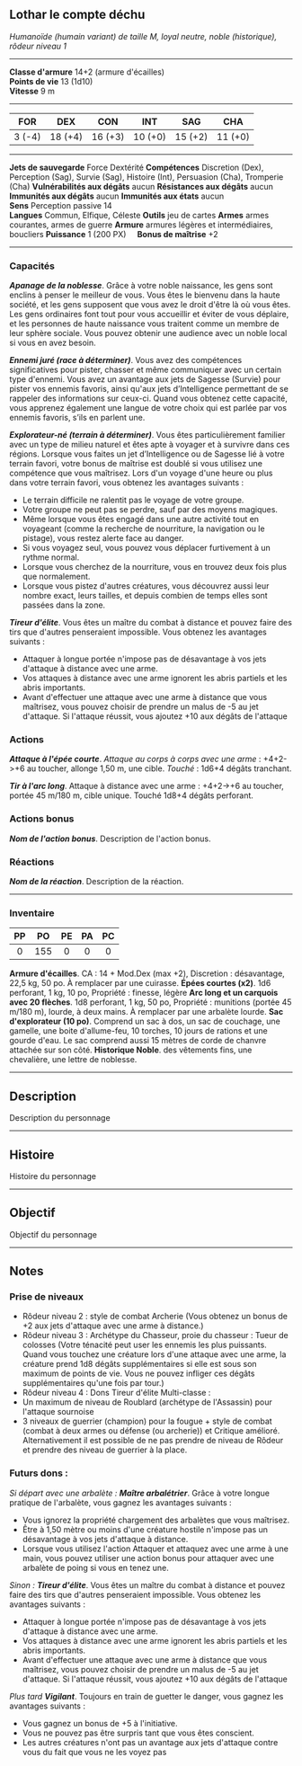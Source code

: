 ## Lothar le compte déchu
*Humanoïde (humain variant) de taille M, loyal neutre, noble (historique), rôdeur niveau 1*
___
**Classe d'armure** 14+2 (armure d'écailles)  
**Points de vie** 13 (1d10)  
**Vitesse** 9 m  
___

| FOR    | DEX     | CON     | INT     | SAG     | CHA     |
| ------ | ------- | ------- | ------- | ------- | ------- |
| 3 (-4) | 18 (+4) | 16 (+3) | 10 (+0) | 15 (+2) | 11 (+0) |
___
**Jets de sauvegarde** Force Dextérité
**Compétences** Discretion (Dex), Perception (Sag), Survie (Sag), Histoire (Int), Persuasion (Cha), Tromperie (Cha)
**Vulnérabilités aux dégâts** aucun
**Résistances aux dégâts** aucun
**Immunités aux dégâts** aucun
**Immunités aux états** aucun  
**Sens**  Perception passive 14  
**Langues** Commun, Elfique, Céleste
**Outils** jeu de cartes
**Armes** armes courantes, armes de guerre
**Armure** armures légères et intermédiaires, boucliers
**Puissance** 1 (200 PX)     **Bonus de maîtrise** +2  
___
### Capacités
***Apanage de la noblesse***. Grâce à votre noble naissance, les gens sont enclins à penser le meilleur de vous. Vous êtes le bienvenu dans la haute société, et les gens supposent que vous avez le droit d'être là où vous êtes. Les gens ordinaires font tout pour vous accueillir et éviter de vous déplaire, et les personnes de haute naissance vous traitent comme un membre de leur sphère sociale. Vous pouvez obtenir une audience avec un noble local si vous en avez besoin.

***Ennemi juré (race à déterminer)***. Vous avez des compétences significatives pour pister, chasser et même communiquer avec un certain type d'ennemi. Vous avez un avantage aux jets de Sagesse (Survie) pour pister vos ennemis favoris, ainsi qu'aux jets d’Intelligence permettant de se rappeler des informations sur ceux-ci. Quand vous obtenez cette capacité, vous apprenez également une langue de votre choix qui est parlée par vos ennemis favoris, s’ils en parlent une.

***Explorateur-né (terrain à déterminer)***. Vous êtes particulièrement familier avec un type de milieu naturel et êtes apte à voyager et à survivre dans ces régions. Lorsque vous faites un jet d’Intelligence ou de Sagesse lié à votre terrain favori, votre bonus de maîtrise est doublé si vous utilisez une compétence que vous maîtrisez.
Lors d'un voyage d'une heure ou plus dans votre terrain favori, vous obtenez les avantages suivants : 
- Le terrain difficile ne ralentit pas le voyage de votre groupe. 
- Votre groupe ne peut pas se perdre, sauf par des moyens magiques. 
- Même lorsque vous êtes engagé dans une autre activité tout en voyageant (comme la recherche de nourriture, la navigation ou le pistage), vous restez alerte face au danger. 
- Si vous voyagez seul, vous pouvez vous déplacer furtivement à un rythme normal. 
- Lorsque vous cherchez de la nourriture, vous en trouvez deux fois plus que normalement. 
- Lorsque vous pistez d'autres créatures, vous découvrez aussi leur nombre exact, leurs tailles, et depuis combien de temps elles sont passées dans la zone.

***Tireur d'élite***. Vous êtes un maître du combat à distance et pouvez faire des tirs que d'autres penseraient impossible. Vous obtenez les avantages suivants : 
- Attaquer à longue portée n'impose pas de désavantage à vos jets d'attaque à distance avec une arme. 
- Vos attaques à distance avec une arme ignorent les abris partiels et les abris importants. 
- Avant d'effectuer une attaque avec une arme à distance que vous maîtrisez, vous pouvez choisir de prendre un malus de -5 au jet d'attaque. Si l'attaque réussit, vous ajoutez +10 aux dégâts de l'attaque

### Actions
***Attaque à l'épée courte***. *Attaque au corps à corps avec une arme* : +4+2->+6 au toucher, allonge 1,50 m, une cible. *Touché* : 1d6+4 dégâts tranchant.  

***Tir à l'arc long***. Attaque à distance avec une arme : +4+2->+6 au toucher, portée 45 m/180 m, cible unique. Touché 1d8+4 dégâts perforant.

### Actions bonus
***Nom de l'action bonus***. Description de l'action bonus.  

### Réactions
***Nom de la réaction***. Description de la réaction.  

___
### Inventaire
| PP  | PO  | PE  | PA  | PC  |
| :-: | :-: | :-: | :-: | :-: |
|  0  | 155 |  0  |  0  |  0  |

**Armure d'écailles**. CA : 14 + Mod.Dex (max +2), Discretion : désavantage, 22,5 kg, 50 po. À remplacer par une cuirasse.
**Épées courtes (x2)**. 1d6 perforant, 1 kg, 10 po, Propriété : finesse, légère
**Arc long et un carquois avec 20 flèches**. 1d8 perforant, 1 kg, 50 po, Propriété : munitions (portée 45 m/180 m), lourde, à deux mains. À remplacer par une arbalète lourde.
**Sac d'explorateur (10 po)**. Comprend un sac à dos, un sac de couchage, une gamelle, une boite d'allume-feu, 10 torches, 10 jours de rations et une gourde d'eau. Le sac comprend aussi 15 mètres de corde de chanvre attachée sur son côté.
**Historique Noble**. des vêtements fins, une chevalière, une lettre de noblesse.
___
## Description
Description du personnage
___
## Histoire
Histoire du personnage
___
## Objectif
Objectif du personnage
___
## Notes
### Prise de niveaux
- Rôdeur niveau 2 : style de combat Archerie (Vous obtenez un bonus de +2 aux jets d'attaque avec une arme à distance.)
- Rôdeur niveau 3 : Archétype du Chasseur, proie du chasseur : Tueur de colosses (Votre ténacité peut user les ennemis les plus puissants. Quand vous touchez une créature lors d'une attaque avec une arme, la créature prend 1d8 dégâts supplémentaires si elle est sous son maximum de points de vie. Vous ne pouvez infliger ces dégâts supplémentaires qu'une fois par tour.)
- Rôdeur niveau 4 : Dons Tireur d'élite
Multi-classe :
- Un maximum de niveau de Roublard (archétype de l'Assassin) pour l'attaque sournoise
- 3 niveaux de guerrier (champion) pour la fougue + style de combat (combat à deux armes ou défense (ou archerie)) et Critique amélioré. Alternativement il est possible de ne pas prendre de niveau de Rôdeur et prendre des niveau de guerrier à la place.

### Futurs dons :
*Si départ avec une arbalète :*
***Maître arbalétrier***. Grâce à votre longue pratique de l'arbalète, vous gagnez les avantages suivants : 
- Vous ignorez la propriété chargement des arbalètes que vous maîtrisez. 
- Être à 1,50 mètre ou moins d'une créature hostile n'impose pas un désavantage à vos jets d'attaque à distance. 
- Lorsque vous utilisez l'action Attaquer et attaquez avec une arme à une main, vous pouvez utiliser une action bonus pour attaquer avec une arbalète de poing si vous en tenez une.

*Sinon :*
***Tireur d'élite***. Vous êtes un maître du combat à distance et pouvez faire des tirs que d'autres penseraient impossible. Vous obtenez les avantages suivants : 
- Attaquer à longue portée n'impose pas de désavantage à vos jets d'attaque à distance avec une arme. 
- Vos attaques à distance avec une arme ignorent les abris partiels et les abris importants. 
- Avant d'effectuer une attaque avec une arme à distance que vous maîtrisez, vous pouvez choisir de prendre un malus de -5 au jet d'attaque. Si l'attaque réussit, vous ajoutez +10 aux dégâts de l'attaque

*Plus tard*
***Vigilant***. Toujours en train de guetter le danger, vous gagnez les avantages suivants : 
- Vous gagnez un bonus de +5 à l'initiative. 
- Vous ne pouvez pas être surpris tant que vous êtes conscient. 
- Les autres créatures n'ont pas un avantage aux jets d'attaque contre vous du fait que vous ne les voyez pas